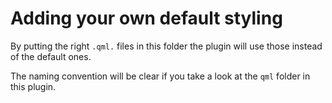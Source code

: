 Adding your own default styling
===================

By putting the right `.qml.` files in this folder the plugin will use those instead of the default ones.

The naming convention will be clear if you take a look at the `qml` folder in this plugin.